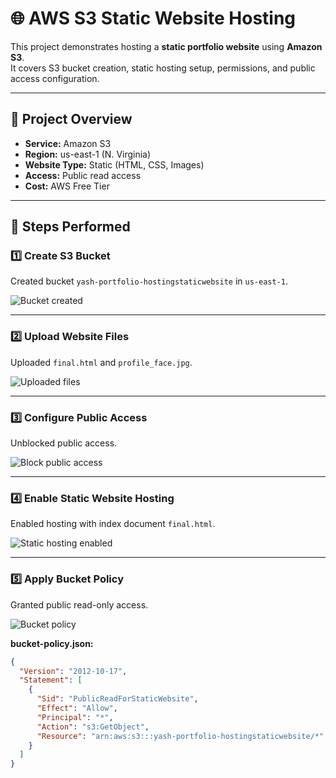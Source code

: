 # 🌐 AWS S3 Static Website Hosting

This project demonstrates hosting a **static portfolio website** using **Amazon S3**.  
It covers S3 bucket creation, static hosting setup, permissions, and public access configuration.

---

## 📌 Project Overview
- **Service:** Amazon S3
- **Region:** us-east-1 (N. Virginia)
- **Website Type:** Static (HTML, CSS, Images)
- **Access:** Public read access
- **Cost:** AWS Free Tier

---

## 🚀 Steps Performed

### 1️⃣ Create S3 Bucket
Created bucket `yash-portfolio-hostingstaticwebsite` in `us-east-1`.

![Bucket created](screenshots/01-bucket-created.png)

---

### 2️⃣ Upload Website Files
Uploaded `final.html` and `profile_face.jpg`.

![Uploaded files](screenshots/02-uploaded-files.png)

---

### 3️⃣ Configure Public Access
Unblocked public access.

![Block public access](screenshots/03-block-public-access.png)

---

### 4️⃣ Enable Static Website Hosting
Enabled hosting with index document `final.html`.

![Static hosting enabled](screenshots/04-static-hosting-enabled.png)

---

### 5️⃣ Apply Bucket Policy
Granted public read-only access.

![Bucket policy](screenshots/05-bucket-policy.png)

**bucket-policy.json:**
```json
{
  "Version": "2012-10-17",
  "Statement": [
    {
      "Sid": "PublicReadForStaticWebsite",
      "Effect": "Allow",
      "Principal": "*",
      "Action": "s3:GetObject",
      "Resource": "arn:aws:s3:::yash-portfolio-hostingstaticwebsite/*"
    }
  ]
}

